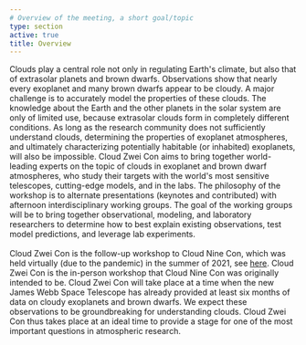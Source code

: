 ```yaml
---
# Overview of the meeting, a short goal/topic
type: section
active: true
title: Overview
---
```


Clouds play a central role not only in regulating Earth's climate, but also that of extrasolar planets and brown dwarfs.
Observations show that nearly every exoplanet and many brown dwarfs appear to be cloudy.
A major challenge is to accurately model the properties of these clouds.
The knowledge about the Earth and the other planets in the solar system are only of limited use,
because extrasolar clouds form in completely different conditions.
As long as the research community does not sufficiently understand clouds, determining the properties of exoplanet atmospheres,
and ultimately characterizing potentially habitable (or inhabited) exoplanets, will also be impossible.
Cloud Zwei Con aims to bring together world-leading experts on the topic of clouds in exoplanet and brown dwarf
atmospheres, who study their targets with the world's most sensitive telescopes, cutting-edge models, and in the labs.
The philosophy of the workshop is to alternate presentations (keynotes and contributed) with
afternoon interdisciplinary working groups.
The goal of the working groups will be to bring together
observational, modeling, and laboratory researchers
to determine how to best explain
existing observations, test model predictions, and leverage lab experiments.
<br><br>
Cloud Zwei Con is the follow-up workshop to Cloud Nine Con, which was held virtually (due to the pandemic)
in the summer of 2021, see [here](http://bit.ly/CloudNine2021).
Cloud Zwei Con is the in-person workshop that Cloud Nine Con was originally intended to be.
Cloud Zwei Con will take place at a time when the new James Webb Space Telescope has already provided at
least six months of data on cloudy exoplanets and brown dwarfs. We expect these observations to be groundbreaking
for understanding clouds. Cloud Zwei Con thus takes place at an ideal time to provide a stage for one of the
most important questions in atmospheric research.
